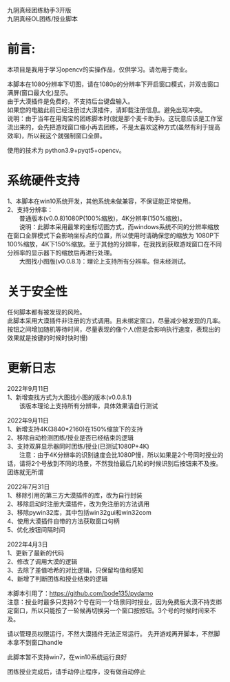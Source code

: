 

九阴真经团练助手3开版  
九阴真经OL团练/授业脚本  
# 前言:  
本项目是我用于学习opencv的实操作品，仅供学习。请勿用于商业。

本脚本在1080分辨率下切图，请在1080p的分辨率下开启窗口模式，并双击窗口满屏(窗口最大化)显示。  
由于大漠插件是免费的，不支持后台键盘输入。   
如果您的电脑此前已经注册过大漠插件，请卸载注册信息。避免出现冲突。  
说明：由于当年在用淘宝的团练脚本时(就是那个麦卡助手)。这玩意应该是工作室流出来的，会先把游戏窗口缩小再去团练，不是太喜欢这种方式(虽然有利于提高效率)，所以我这个就强制窗口全屏。

使用的技术为 python3.9+pyqt5+opencv。  
  
# 系统硬件支持  
1、本脚本在win10系统开发，其他系统未做兼容，不保证能正常使用。  
2、支持分辨率：  
&emsp;&emsp;普通版本(v0.0.8)1080P(100%缩放)，4K分辨率(150%缩放)。    
&emsp;&emsp;说明：此脚本采用最笨的坐标切图方式，而windows系统不同的分辨率缩放在窗口全屏模式下会影响坐标点的位置，所以使用时请确保您的缩放为 1080P下100%缩放，4K下150%缩放。至于其他的分辨率，在我找到获取游戏窗口在不同分辨率的显示器下的缩放后再进行处理。    
&emsp;&emsp;大图找小图版(v0.0.8.1)：理论上支持所有分辨率。但未经测试。
 
# 关于安全性
任何脚本都有被发现的风险。  
此脚本采用大漠插件非注册的方式调用。且未绑定窗口，尽量减少被发现的几率。  
按钮之间增加随机等待时间，尽量表现的像个人(但是会影响执行速度，表现出的效果就是按键的时候时快时慢)  

# 更新日志  

2022年9月11日  
1、新增查找方式为大图找小图的版本(v0.0.8.1)  
&emsp;&emsp;该版本理论上支持所有分辨率，具体效果请自行测试


2022年9月11日  
1、新增支持4K(3840*2160)在150%缩放下的支持  
2、移除自动检测团练/授业是否已经结束的逻辑  
3、支持双屏显示器同时团练/授业(已测试1080P+4K)  
&emsp;&emsp;注意：由于4K分辨率的识别速度会比1080P慢，所以如果是2个号同时授业的话，请将2个号放到不同的场景，不然我怕最后几轮的时候识别后按钮来不及按。团练就无所谓  

2022年7月31日  
1、移除引用的第三方大漠插件的库，改为自行封装  
2、移除启动时注册大漠插件，改为免注册的方法调用  
3、移除pywin32库，其中包括win32gui和win32com  
4、使用大漠插件自带的方法获取窗口句柄  
5、优化按钮间隔时间

2022年4月3日  
1、更新了最新的代码  
2、修改了调用大漠的逻辑  
3、去除了差值哈希的对比逻辑，只保留均值和感知  
4、新增了判断团练和授业结束的逻辑

本脚本引用了：https://github.com/bode135/pydamo  
注意：授业时最多只支持2个号在同一个场景同时授业，因为免费版大漠不持支绑定窗口，所以只能按了一轮候再切换另一个窗口按按钮。3个号的时候时间来不及。  

请以管理员权限运行，不然大漠插件无法正常运行。
先开游戏再开脚本，不然脚本拿不到窗口handle

此脚本暂不支持win7，在win10系统运行良好  

团练授业完成后，请手动停止程序，没有做自动停止
